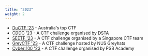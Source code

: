 ```yaml
---
title: "2023"
weight: 2
---
```


- [DuCTF '23](/ctfs/ductf23/) - Australia's top CTF
- [CDDC '23](https://www.dsta.gov.sg/) - A CTF challenge organised by DSTA
- [SEETF '23](/ctfs/seetf23/) - A CTF challenge organised by a Singapore CTF team
- [GreyCTF '23](/ctfs/greyctf23/) - A CTF challenge hosted by NUS Greyhats
- [Cyber:100 '23](https://openhouse.psb-academy.edu.sg/cyber-100) - A CTF challenge organised by PSB Academy